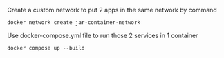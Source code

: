Create a custom network to put 2 apps in the same network by command
```
docker network create jar-container-network
```

Use docker-compose.yml file to run those 2 services in 1 container

```
docker compose up --build
```
